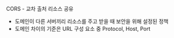 CORS - 교차 출처 리소스 공유
- 도메인이 다른 서버끼리 리소스를 주고 받을 때 보안을 위해 설정된 정책
- 도메인 차이의 기준은 URL 구성 요소 중 Protocol, Host, Port 